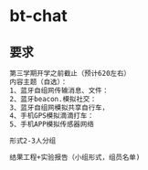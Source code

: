# bt-chat
## 要求
```txt
第三学期开学之前截止（预计620左右）
内容主题（自选）：
1、蓝牙自组网传输消息、文件：
2、蓝牙beacon.模拟社交：
3、蓝牙自组网模拟共享自行车，
4、手机GPS模拟滴滴打车：
5、手机APP模拟传感器网络

形式2-3人分组

结果工程+实验报告（小组形式，组员名单)
```
